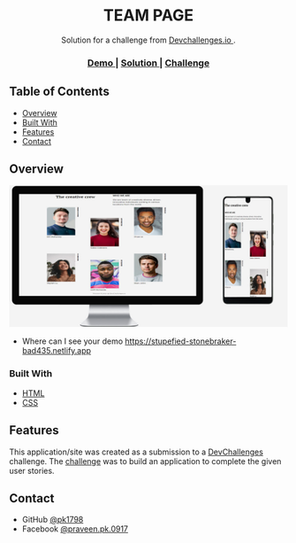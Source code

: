
<!-- Please update value in the {}  -->

<h1 align="center">TEAM PAGE</h1>

<div align="center">
   Solution for a challenge from  <a href="http://devchallenges.io" target="_blank">Devchallenges.io </a>.
</div>

<div align="center">
  <h3>
    <a href="https://stupefied-stonebraker-bad435.netlify.app">
      Demo
    </a>
    <span> | </span>
    <a href="https://github.com/pk1798/MyTeamPage-DevChallenge">
      Solution
    </a>
    <span> | </span>
    <a href="https://devchallenges.io/challenges/hhmesazsqgKXrTkYkt0U">
      Challenge
    </a>
  </h3>
</div>

<!-- TABLE OF CONTENTS -->

## Table of Contents

- [Overview](#overview)
- [Built With](#built-with)
- [Features](#features)
- [Contact](#contact)

<!-- OVERVIEW -->

## Overview
![screenshot](https://github.com/pk1798/MyTeamPage-DevChallenge/blob/main/images/MyTeamPage.jpg)


- Where can I see your demo
https://stupefied-stonebraker-bad435.netlify.app


### Built With

<!-- This section should list any major frameworks that you built your project using. Here are a few examples.-->

- [HTML](https://html.com/)
- [CSS](https://css-tricks.com/)

## Features

<!-- List the features of your application or follow the template. Don't share the figma file here :) -->

This application/site was created as a submission to a [DevChallenges](https://devchallenges.io/challenges) challenge. The [challenge](https://devchallenges.io/challenges/wBunSb7FPrIepJZAg0sY) was to build an application to complete the given user stories.


## Contact
- GitHub [@pk1798](https://{www.github.com/pk1798})
- Facebook [@praveen.pk.0917](https://{www.facebook.com/praveen.pk.0917/})
